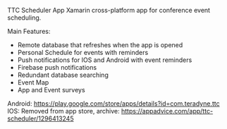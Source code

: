 TTC Scheduler App
Xamarin cross-platform app for conference event scheduling.

Main Features:
- Remote database that refreshes when the app is opened
- Personal Schedule for events with reminders
- Push notifications for IOS and Android with event reminders
- Firebase push notifications
- Redundant database searching
- Event Map
- App and Event surveys

Android: https://play.google.com/store/apps/details?id=com.teradyne.ttc
IOS: Removed from app store, archive: https://appadvice.com/app/ttc-scheduler/1296413245
